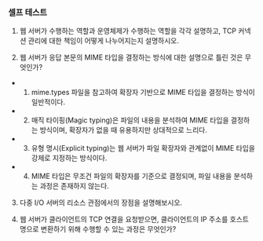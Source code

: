 ### 셀프 테스트

1. 웹 서버가 수행하는 역할과 운영체제가 수행하는 역할을 각각 설명하고, TCP 커넥션 관리에 대한 책임이 어떻게 나누어지는지 설명하시오.

2. 웹 서버가 응답 본문의 MIME 타입을 결정하는 방식에 대한 설명으로 틀린 것은 무엇인가?

- 1. mime.types 파일을 참고하여 확장자 기반으로 MIME 타입을 결정하는 방식이 일반적이다.
- 2. 매직 타이핑(Magic typing)은 파일의 내용을 분석하여 MIME 타입을 결정하는 방식이며, 확장자가 없을 때 유용하지만 상대적으로 느리다.
- 3. 유형 명시(Explicit typing)는 웹 서버가 파일 확장자와 관계없이 MIME 타입을 강제로 지정하는 방식이다.
- 4. MIME 타입은 무조건 파일의 확장자를 기준으로 결정되며, 파일 내용을 분석하는 과정은 존재하지 않는다.

3. 다중 I/O 서버의 리소스 관점에서의 장점을 설명해보시오.

4. 웹 서버가 클라이언트의 TCP 연결을 요청받으면, 클라이언트의 IP 주소를 호스트 명으로 변환하기 위해 수행할 수 있는 과정은 무엇인가?
